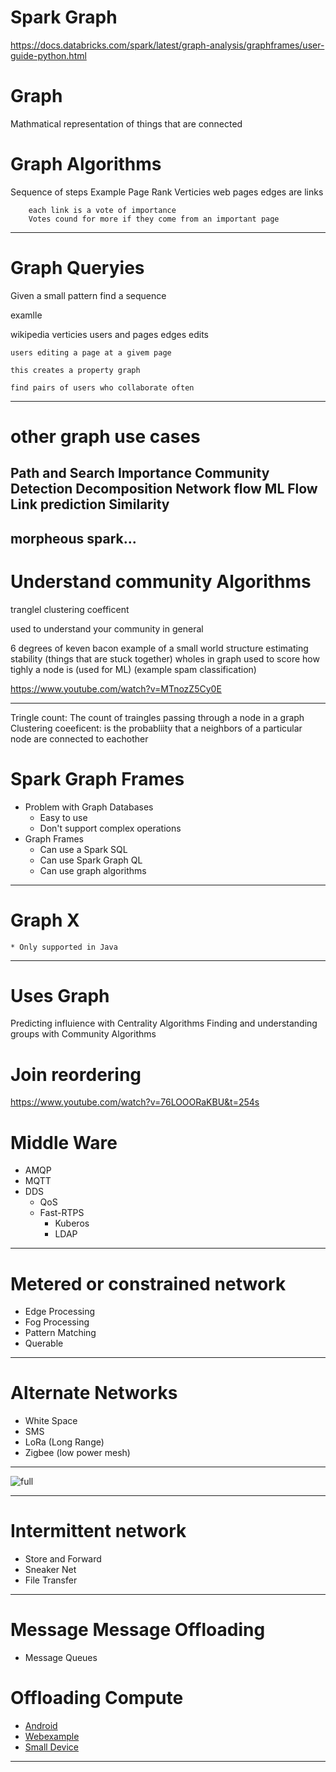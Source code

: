 # Spark Graph

https://docs.databricks.com/spark/latest/graph-analysis/graphframes/user-guide-python.html
# Graph
Mathmatical representation of things that are connected


# Graph Algorithms

Sequence of steps
Example
    Page Rank
        Verticies web pages
        edges are links

        each link is a vote of importance
        Votes cound for more if they come from an important page


---
# Graph Queryies
Given a small pattern find a sequence

examlle

wikipedia
    verticies users and pages
    edges edits


    users editing a page at a givem page

    this creates a property graph

    find pairs of users who collaborate often

---
# other graph use cases
Path and Search
Importance 
Community Detection 
Decomposition
Network flow
ML Flow
Link prediction
Similarity
---
morpheous spark...
---
# Understand community Algorithms
tranglel
clustering coefficent

used to understand your community in general

6 degrees of keven bacon example of a small world structure
estimating stability (things that are stuck together)
wholes in graph
used to score how tighly a node is (used for ML) (example spam classification)


https://www.youtube.com/watch?v=MTnozZ5Cy0E

--- 
Tringle count: The count of traingles passing through a node in a graph
Clustering coeeficent: is the probabliity that a neighbors of a particular node are connected to eachother

# Spark Graph Frames
* Problem with Graph Databases
    * Easy to use
    * Don't support complex operations
* Graph Frames  
    * Can use a Spark SQL
    * Can use Spark Graph QL
    * Can use graph algorithms
---
# Graph X
    * Only supported in Java


---
# Uses Graph
Predicting influience with Centrality Algorithms
Finding and understanding groups with Community Algorithms


# Join reordering
https://www.youtube.com/watch?v=76LOOORaKBU&t=254s

# Middle Ware
* AMQP
* MQTT
* DDS
  * QoS
  * Fast-RTPS
    * Kuberos
    * LDAP



---
# Metered or constrained network
* Edge Processing
* Fog Processing
* Pattern Matching
* Querable 
---

# Alternate Networks
* White Space
* SMS
* LoRa (Long Range)
* Zigbee (low power mesh)
---

![full](https://microshak.github.io/MicroNotes/Images/BigData/edge.png)


---
# Intermittent network
* Store and Forward
* Sneaker Net
* File Transfer

---

# Message Message Offloading
* Message Queues


# Offloading Compute
* [Android](https://www.tensorflow.org/lite/guide/android)
* [Web](https://www.tensorflow.org/js)[example](https://magenta.tensorflow.org/demos/performance_rnn/index.html#3|2,0,1,0,1,1,0,1,0,1,0,1|1,1,1,1,1,1,1,1,1,1,1,1|1,1,1,1,1,1,1,1,1,1,1,1|false)
* [Small Device](https://microsoft.github.io/ELL/tutorials/)

---
